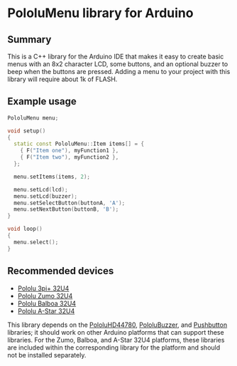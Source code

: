 # PololuMenu library for Arduino

## Summary

This is a C++ library for the Arduino IDE that makes it easy to create
basic menus with an 8x2 character LCD, some buttons, and an optional
buzzer to beep when the buttons are pressed.  Adding a menu to your
project with this library will require about 1k of FLASH.

## Example usage

```cpp
PololuMenu menu;

void setup()
{
  static const PololuMenu::Item items[] = {
    { F("Item one"), myFunction1 },
    { F("Item two"), myFunction2 },
  };

  menu.setItems(items, 2);

  menu.setLcd(lcd);
  menu.setLcd(buzzer);
  menu.setSelectButton(buttonA, 'A');
  menu.setNextButton(buttonB, 'B');
}

void loop()
{
  menu.select();
}
```

## Recommended devices

* [Pololu 3pi+ 32U4](https://www.pololu.com/3pi+)
* [Pololu Zumo 32U4](https://www.pololu.com/zumo)
* [Pololu Balboa 32U4](https://www.pololu.com/balboa)
* [Pololu A-Star 32U4](https://www.pololu.com/a-star)

This library depends on the
[PololuHD44780](https://github.com/pololu/pololu-hd44780-arduino),
[PololuBuzzer](https://github.com/pololu/pololu-buzzer-arduino), and
[Pushbutton](https://github.com/pololu/pushbutton-arduino) libraries;
it should work on other Arduino platforms that can support these
libraries.  For the Zumo, Balboa, and A-Star 32U4 platforms, these
libraries are included within the corresponding library for the
platform and should not be installed separately.
